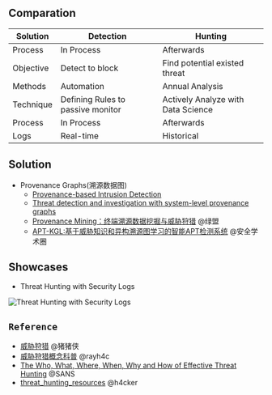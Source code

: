 ## Comparation
| Solution  | Detection  | Hunting |
| ------------- | ------------- | ------------- |
| Process  | In Process  | Afterwards  |
| Objective  | Detect to block | Find potential existed threat |
| Methods  | Automation  | Annual Analysis |
| Technique  | Defining Rules to passive monitor |Actively Analyze with Data Science |
| Process  | In Process  | Afterwards  |
| Logs  | Real-time | Historical |


## Solution
- Provenance Graphs(溯源数据图)
  - [Provenance-based Intrusion Detection](https://tfjmp.org/slides/2020-winter.pdf)
  - [Threat detection and investigation with system-level provenance graphs](https://www.sciencedirect.com/science/article/pii/S0167404821001061)
  - [Provenance Mining：终端溯源数据挖掘与威胁狩猎](https://mp.weixin.qq.com/s/Te7c3HvCcxX3ci9HTn8lEQ)  @绿盟
  - [APT-KGL:基于威胁知识和异构溯源图学习的智能APT检测系统](https://mp.weixin.qq.com/s/mUPfCI_5-YjsbnO7990SXA)  @安全学术圈

## Showcases
- Threat Hunting with Security Logs


![Threat Hunting with Security Logs](https://pbs.twimg.com/media/FkpIhKhVEAA47mw?format=jpg&name=large)



## `Reference`
- [威胁狩猎](https://www.zhihu.com/question/519566237)  @猪猪侠
- [威胁狩猎概念科普](https://mp.weixin.qq.com/s/Yg0kpWNYQVk0iQ1oIhC-GQ)  @rayh4c
- [The Who, What, Where, When, Why and How of Effective Threat Hunting](https://www.sans.org/white-papers/who-what-where-when-why-how-effective-threat-hunting/)  @SANS
- [threat_hunting_resources](https://github.com/The-Art-of-Hacking/h4cker/tree/master/threat_hunting) @h4cker
